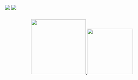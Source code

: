 <div> 
  <a href="https://instagram.com/PedroJ_Silveira" target="_blank"><img src="https://img.shields.io/badge/-Instagram-%23E4405F?style=for-the-badge&logo=instagram&logoColor=white" target="_blank"></a>
  <a href = "mailto:pjunhosilveira@gmail.com"><img src="https://img.shields.io/badge/-Gmail-%23333?style=for-the-badge&logo=gmail&logoColor=white" target="_blank"></a>
</div>

##

<div align="center">
  <a href="https://github.com/PedroJSilveira">
  <img height="180em" src="https://github-readme-stats.vercel.app/api?username=PedroJSilveira&show_icons=true&theme=dark&include_all_commits=true&count_private=true"/>
  <img height="150m" src="https://github-readme-stats.vercel.app/api/top-langs/?username=PedroJSilveira&layout=compact&langs_count=7&theme=dark"/>
</div>
  
##
